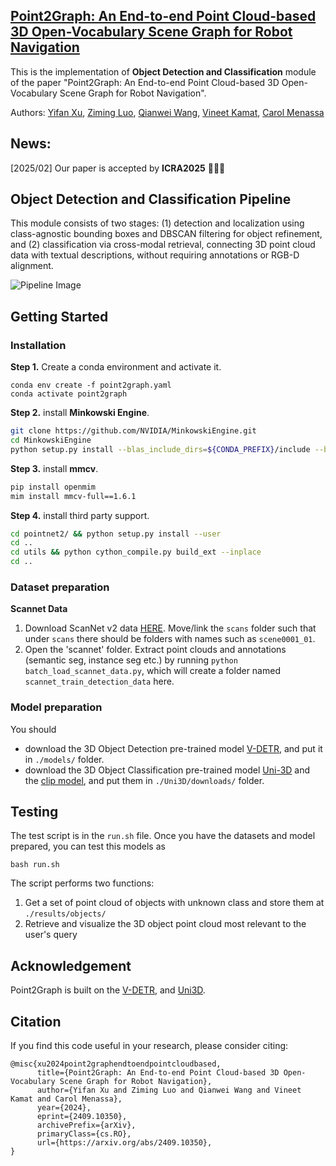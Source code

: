 ## [Point2Graph: An End-to-end Point Cloud-based 3D Open-Vocabulary Scene Graph for Robot Navigation](https://arxiv.org/abs/2409.10350)

This is the implementation of **Object Detection and Classification** module of the paper "Point2Graph: An End-to-end Point Cloud-based 3D Open-Vocabulary Scene Graph for Robot Navigation". 

Authors: [Yifan Xu](https://www.linkedin.com/in/yifan-xu-43876120b/), [Ziming Luo](https://zimingluo.github.io/), [Qianwei Wang](https://www.linkedin.com/in/qianwei-wang-945bb9292/), [Vineet Kamat](https://live.engin.umich.edu/), [Carol Menassa](https://cee.engin.umich.edu/people/menassa-carol-c/)

## News:

[2025/02] Our paper is accepted by **ICRA2025** 🎉🎉🎉

## Object Detection and Classification Pipeline

This module consists of two stages: (1) detection and localization using class-agnostic bounding boxes and DBSCAN filtering for object refinement, and (2) classification via cross-modal retrieval, connecting 3D point cloud data with textual descriptions, without requiring annotations or RGB-D alignment.

![Pipeline Image](https://point2graph.github.io/static/figure/object_pipeline.png)



## Getting Started

### Installation

**Step 1.** Create a conda environment and activate it.

```shell
conda env create -f point2graph.yaml
conda activate point2graph
```

**Step 2.** install **Minkowski Engine**.

```bash
git clone https://github.com/NVIDIA/MinkowskiEngine.git
cd MinkowskiEngine
python setup.py install --blas_include_dirs=${CONDA_PREFIX}/include --blas=openblas
```

**Step 3.** install **mmcv**.

```bash
pip install openmim
mim install mmcv-full==1.6.1
```

**Step 4.** install third party support.

```bash
cd pointnet2/ && python setup.py install --user
cd ..
cd utils && python cython_compile.py build_ext --inplace
cd ..
```

### Dataset preparation

**Scannet Data**

1. Download ScanNet v2 data [HERE](https://github.com/ScanNet/ScanNet). Move/link the `scans` folder such that under `scans` there should be folders with names such as `scene0001_01`.
2. Open the 'scannet' folder. Extract point clouds and annotations (semantic seg, instance seg etc.) by running `python batch_load_scannet_data.py`, which will create a folder named `scannet_train_detection_data` here.

### Model preparation

You should 

* download the 3D Object Detection  pre-trained model [V-DETR](https://huggingface.co/byshen/vdetr/blob/main/scannet_540ep.pth), and put it in `./models/` folder.
* download the 3D Object Classification pre-trained model  [Uni-3D](https://github.com/baaivision/Uni3D#model-zoo) and the [clip model](https://huggingface.co/timm/eva02_enormous_patch14_plus_clip_224.laion2b_s9b_b144k/blob/main/open_clip_pytorch_model.bin), and put them in `./Uni3D/downloads/` folder.


## Testing

The test script is in the `run.sh` file. Once you have the datasets and model prepared, you can test this models as

```shell
bash run.sh
```

The script performs two functions:

1. Get a set of point cloud of objects with unknown class and store them at `./results/objects/`
2. Retrieve and visualize the 3D object point cloud most relevant to the user's query

## Acknowledgement

Point2Graph is built on the [V-DETR](https://github.com/V-DETR/V-DETR), and [Uni3D](https://github.com/baaivision/Uni3D).


## Citation

If you find this code useful in your research, please consider citing:

```
@misc{xu2024point2graphendtoendpointcloudbased,
      title={Point2Graph: An End-to-end Point Cloud-based 3D Open-Vocabulary Scene Graph for Robot Navigation}, 
      author={Yifan Xu and Ziming Luo and Qianwei Wang and Vineet Kamat and Carol Menassa},
      year={2024},
      eprint={2409.10350},
      archivePrefix={arXiv},
      primaryClass={cs.RO},
      url={https://arxiv.org/abs/2409.10350}, 
}
```
